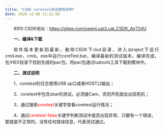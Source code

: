 ```yaml
---
title: "CSDK coretest测试使用说明"
date: 2020-12-09 11:31:50
---
```


<p style="text-align:center;" size="2" _root="[object Object]" __ownerid="undefined" __hash="undefined" __altered="false"></p><p></p><p></p><p style="text-indent:2em;">8910 CSDK地址：<a href="https://gitee.com/openLuat/Luat_CSDK_Air724U" target="">https://gitee.com/openLuat/Luat_CSDK_Air724U</a></p><p></p><p></p><p style="text-indent:2em;" class="MsoNormal"><strong><span style="line-height:150%">一、编译&amp;下载</span></strong></p><p style="text-align:justify;text-indent:2em;" class="MsoNormal" align="justify"><span style="line-height:150%">软件版本更新到最新，删除CSDK下/out目录，进入/project下运行cmd.exe，cmd。exe中运行coreTest.bat，编译最新的测试版本。编译完成，在/HEX目录下找到生成的pac包，将pac包通过luatools工具下载到模块中。</span></p><p style="text-align:justify;text-indent:2em;" class="MsoNormal" align="justify"> </p><p style="text-indent:2em;" class="MsoNormal"><strong><span style="line-height:150%">二、测试说明</span></strong></p><p style="text-indent:2em;" class="MsoNormal"><span style="line-height:150%">1、coretest的日志使用USB ap口或者HOST口输出；</span></p><p style="text-indent:2em;" class="MsoNormal"><span style="line-height:150%">2、coretest中包含zbar的测试，必须接Cam，否则开机就会出现死机；</span></p><p style="text-indent:2em;" class="MsoNormal"><span style="line-height:150%">3、通过搜索<span style="color:#ff0000">coretest</span>关键字查看coretest运行情况；</span></p><p style="text-indent:2em;" class="MsoNormal"><span style="line-height:150%">4、通过<span style="color:#ff0000">coretest-false</span>关键字判断测试中是否出现异常，只要有一个错误，那就是不正常的。没有任何错误信息，代表测试通过。</span></p>
